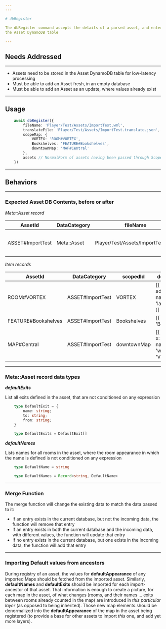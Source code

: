 ```yaml
---
---

# dbRegister

The dbRegister command accepts the details of a parsed asset, and enters them into
the Asset DynamoDB table

---
```


## Needs Addressed

---

- Assets need to be stored in the Asset DynamoDB table for low-latency processing
- Must be able to add an Asset fresh, in an empty database
- Must be able to add an Asset as an update, where values already exist


---

## Usage


```ts
    await dbRegister({
        fileName: 'Player/Test/Assets/ImportTest.wml',
        translateFile: 'Player/Test/Assets/ImportTest.translate.json',
        scopeMap: {
            VORTEX: 'ROOM#VORTEX',
            Bookshelves: 'FEATURE#Bookshelves',
            downtownMap: 'MAP#Central'
        },
        assets // NormalForm of assets having been passed through ScopeMap.translateNormalForm
    })
```

---

## Behaviors

---

### Expected Asset DB Contents, before or after

*Meta::Asset record*

| AssetId | DataCategory | fileName | translateFile | name | zone | defaultExits | defaultNames |
| --- | --- | --- | --- | --- | --- | --- | --- |
| ASSET#ImportTest | Meta::Asset | Player/Test/Assets/ImportTest.wml | Player/Test/Assets/ImportTest.translate.json | ImportTest | Personal | [{ name: 'welcome', from: 'VORTEX', to: 'layerAWelcomeRoom' }] | { Welcome: 'Welcome', ... } |

*Item records*

| AssetId | DataCategory | scopedId | defaultAppearances |
| --- | --- | --- | --- |
| ROOM#VORTEX | ASSET#ImportTest | VORTEX | [{ render: [': test addition'], exits: [{ name: 'welcome', to: 'layerAWelcomeRoom' }] }]
| FEATURE#Bookshelves | ASSET#ImportTest | Bookshelves | [{ name: 'Bookshelves' }]
| MAP#Central | ASSET#ImportTest | downtownMap | [{ rooms: { VORTEX: { x: 0, y: 0 } }, exits: [{ name: 'vortex', from: 'welcome', to: 'VORTEX' }] }]

---

### Meta::Asset record data types

***defaultExits***

List all exits defined in the asset, that are not conditioned on any expression

```ts
    type DefaultExit = {
        name: string;
        to: string;
        from: string;
    }

    type DefaultExits = DefaultExit[]
```

***defaultNames***

Lists names for all rooms in the asset, where the room appearance in which the name is
defined is not conditioned on any expression

```ts
    type DefaultName = string

    type DefaultNames = Record<string, DefaultName>
```

---

### Merge Function

The merge function will change the existing data to match the data passed to it:

- If an entry exists in the current database, but not the incoming data, the function will remove that entry
- If an entry exists in both the current database and the incoming data, with different values, the function will update that entry
- If no entry exists in the current database, but one exists in the incoming data, the function will add that entry

---

### Importing Default values from ancestors

During registry of an asset, the values for **defaultAppearance** of any imported Maps should be fetched from the imported asset.
Similarly, **defaultNames** and **defaultExits** should be imported for each import-ancestor of that asset.  That information
is enough to create a picture, for each map in the asset, of what changes (rooms, and their names ... exits between rooms already
counted in the map) are introduced in *this particular layer* (as opposed to being inherited).  Those new map elements should
be denormalized into the **defaultAppearance** of the map in the asset being registered (to provide a base for other assets to
import *this* one, and add yet more layers).
